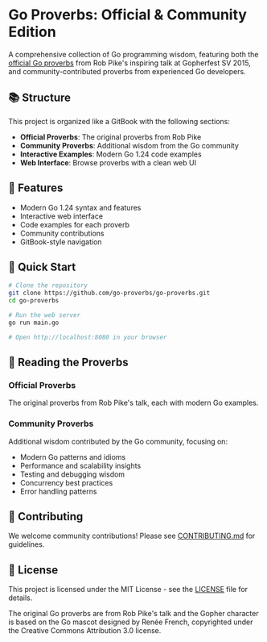 # Go Proverbs: Official & Community Edition

A comprehensive collection of Go programming wisdom, featuring both the [official Go proverbs](https://go-proverbs.github.io/) from Rob Pike's inspiring talk at Gopherfest SV 2015, and community-contributed proverbs from experienced Go developers.

## 📚 Structure

This project is organized like a GitBook with the following sections:

- **Official Proverbs**: The original proverbs from Rob Pike
- **Community Proverbs**: Additional wisdom from the Go community
- **Interactive Examples**: Modern Go 1.24 code examples
- **Web Interface**: Browse proverbs with a clean web UI

## 🚀 Features

- Modern Go 1.24 syntax and features
- Interactive web interface
- Code examples for each proverb
- Community contributions
- GitBook-style navigation

## 🏃 Quick Start

```bash
# Clone the repository
git clone https://github.com/go-proverbs/go-proverbs.git
cd go-proverbs

# Run the web server
go run main.go

# Open http://localhost:8080 in your browser
```

## 📖 Reading the Proverbs

### Official Proverbs
The original proverbs from Rob Pike's talk, each with modern Go examples.

### Community Proverbs
Additional wisdom contributed by the Go community, focusing on:
- Modern Go patterns and idioms
- Performance and scalability insights
- Testing and debugging wisdom
- Concurrency best practices
- Error handling patterns

## 🤝 Contributing

We welcome community contributions! Please see [CONTRIBUTING.md](CONTRIBUTING.md) for guidelines.

## 📄 License

This project is licensed under the MIT License - see the [LICENSE](LICENSE) file for details.

The original Go proverbs are from Rob Pike's talk and the Gopher character is based on the Go mascot designed by Renée French, copyrighted under the Creative Commons Attribution 3.0 license.
